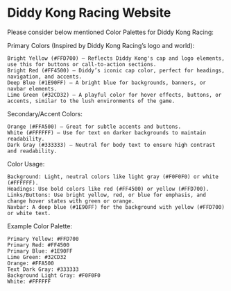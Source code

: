 # Diddy Kong Racing Website
Please consider below mentioned Color Palettes for Diddy Kong Racing:

Primary Colors (Inspired by Diddy Kong Racing’s logo and world):

    Bright Yellow (#FFD700) – Reflects Diddy Kong's cap and logo elements, use this for buttons or call-to-action sections.
    Bright Red (#FF4500) – Diddy’s iconic cap color, perfect for headings, navigation, and accents.
    Deep Blue (#1E90FF) – A bright blue for backgrounds, banners, or navbar elements.
    Lime Green (#32CD32) – A playful color for hover effects, buttons, or accents, similar to the lush environments of the game.

Secondary/Accent Colors:

    Orange (#FFA500) – Great for subtle accents and buttons.
    White (#FFFFFF) – Use for text on darker backgrounds to maintain readability.
    Dark Gray (#333333) – Neutral for body text to ensure high contrast and readability.

Color Usage:

    Background: Light, neutral colors like light gray (#F0F0F0) or white (#FFFFFF).
    Headings: Use bold colors like red (#FF4500) or yellow (#FFD700).
    Links/Buttons: Use bright yellow, red, or blue for emphasis, and change hover states with green or orange.
    Navbar: A deep blue (#1E90FF) for the background with yellow (#FFD700) or white text.

Example Color Palette:

    Primary Yellow: #FFD700
    Primary Red: #FF4500
    Primary Blue: #1E90FF
    Lime Green: #32CD32
    Orange: #FFA500
    Text Dark Gray: #333333
    Background Light Gray: #F0F0F0
    White: #FFFFFF
